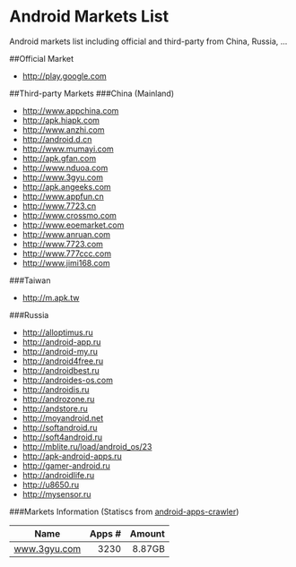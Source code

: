 Android Markets List
====================

Android markets list including official and third-party from China, Russia, ...

##Official Market
* http://play.google.com

##Third-party Markets
###China (Mainland)
* http://www.appchina.com
* http://apk.hiapk.com
* http://www.anzhi.com
* http://android.d.cn
* http://www.mumayi.com
* http://apk.gfan.com
* http://www.nduoa.com
* http://www.3gyu.com
* http://apk.angeeks.com
* http://www.appfun.cn
* http://www.7723.cn
* http://www.crossmo.com
* http://www.eoemarket.com
* http://www.anruan.com
* http://www.7723.com
* http://www.777ccc.com
* http://www.jimi168.com

###Taiwan
* http://m.apk.tw

###Russia
* http://alloptimus.ru
* http://android-app.ru
* http://android-my.ru
* http://android4free.ru
* http://androidbest.ru
* http://androides-os.com
* http://androidis.ru
* http://androzone.ru
* http://andstore.ru
* http://moyandroid.net
* http://softandroid.ru
* http://soft4android.ru
* http://mblite.ru/load/android_os/23                         
* http://apk-android-apps.ru                        
* http://gamer-android.ru                        
* http://androidlife.ru                        
* http://u8650.ru                    
* http://mysensor.ru

###Markets Information (Statiscs from [android-apps-crawler](https://github.com/mssun/android-apps-crawler))

| Name | Apps # | Amount  |
| ------ | ------: | -----: |
|  www.3gyu.com  |  3230  |   8.87GB  |


<!-- |  Cell  |  Cell  |   $20  | -->

